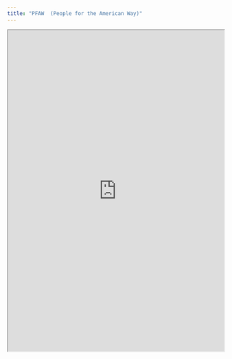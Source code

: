 ```yaml
---
title: "PFAW  (People for the American Way)"
---
```



<iframe height="750" width="100%" src="https://ewelton.github.io/ktest/wiki.html#PFAW%20%20(People%20for%20the%20American%20Way)"></iframe>
